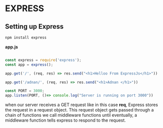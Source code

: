 # EXPRESS

## Setting up Express

```bash
npm install express
```

**app.js**

```js

const express = require('express');
const app = express();

app.get('/', (req, res) => res.send("<h1>Helloo From ExpressJs</h1>"))

app.get('/adnan/', (req, res) => res.send("<h1>Adnan </h1>"))

const PORT = 3000;
app.listen(PORT, ()=> console.log("Server is running on port 3000"))

```
when our server receives a GET request like in this case **req**, Express stores the request in a request object. This request object gets passed through a chain of functions we call middleware functions until eventually, a middleware function tells express to respond to the request. 


